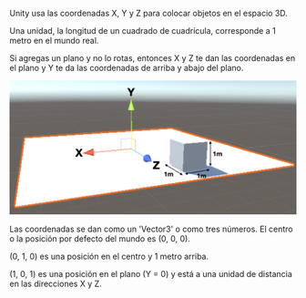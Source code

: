 Unity usa las coordenadas X, Y y Z para colocar objetos en el espacio 3D.

Una unidad, la longitud de un cuadrado de cuadrícula, corresponde a 1 metro en el mundo real.

Si agregas un plano y no lo rotas, entonces X y Z te dan las coordenadas en el plano y Y te da las coordenadas de arriba y abajo del plano.

![Imagen de un plano con los ejes X, Y y Z etiquetados y la longitud y el ancho mostrados como 1 m.](images/coordinates.png)

Las coordenadas se dan como un 'Vector3' o como tres números. El centro o la posición por defecto del mundo es (0, 0, 0).

(0, 1, 0) es una posición en el centro y 1 metro arriba.

(1, 0, 1) es una posición en el plano (Y = 0) y está a una unidad de distancia en las direcciones X y Z.
